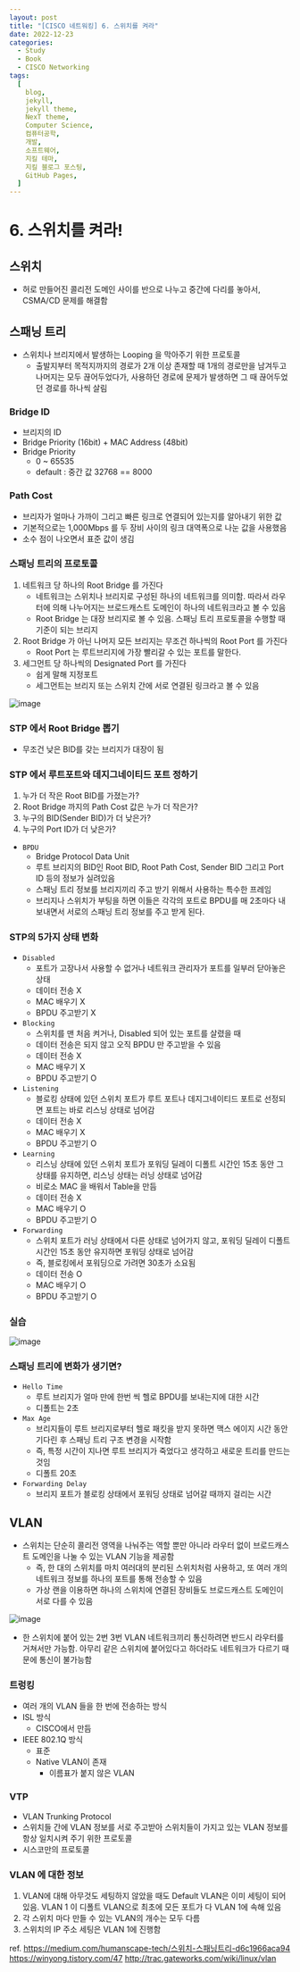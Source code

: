 ```yaml
---
layout: post
title: "[CISCO 네트워킹] 6. 스위치를 켜라"
date: 2022-12-23
categories:
  - Study
  - Book
  - CISCO Networking
tags:
  [
    blog,
    jekyll,
    jekyll theme,
    NexT theme,
    Computer Science,
    컴퓨터공학,
    개발,
    소프트웨어,
    지킬 테마,
    지킬 블로그 포스팅,
    GitHub Pages,
  ]
---
```

# 6. 스위치를 켜라!

## 스위치

- 허로 만들어진 콜리전 도메인 사이를 반으로 나누고 중간에 다리를 놓아서, CSMA/CD 문제를 해결함

## 스패닝 트리

- 스위치나 브리지에서 발생하는 Looping 을 막아주기 위한 프로토콜
    - 출발지부터 목적지까지의 경로가 2개 이상 존재할 때 1개의 경로만을 남겨두고 나머지는 모두 끊어두었다가, 사용하던 경로에 문제가 발생하면 그 때 끊어두었던 경로를 하나씩 살림

### Bridge ID

- 브리지의 ID
- Bridge Priority (16bit) + MAC Address (48bit)
- Bridge Priority
    - 0 ~ 65535
    - default : 중간 값 32768 == 8000

### Path Cost

- 브리자가 얼마나 가까이 그리고 빠른 링크로 연결되어 있는지를 알아내기 위한 값
- 기본적으로는 1,000Mbps 를 두 장비 사이의 링크 대역폭으로 나눈 값을 사용했음
- 소수 점이 나오면서 표준 값이 생김

### 스패닝 트리의 프로토콜

1. 네트워크 당 하나의 Root Bridge 를 가진다
    - 네트워크는 스위치나 브리지로 구성된 하나의 네트워크를 의미함. 따라서 라우터에 의해 나누어지는 브로드캐스트 도메인이 하나의 네트워크라고 볼 수 있음
    - Root Bridge 는 대장 브리지로 볼 수 있음. 스패닝 트리 프로토콜을 수행할 때 기준이 되는 브리지
2. Root Bridge 가 아닌 나머지 모든 브리지는 무조건 하나씩의 Root Port 를 가진다
    - Root Port 는 루트브리지에 가장 빨리갈 수 있는 포트를 말한다.
3. 세그먼트 당 하나씩의 Designated Port 를 가진다
    - 쉽게 말해 지정포트
    - 세그먼트는 브리지 또는 스위치 간에 서로 연결된 링크라고 볼 수 있음

![image](https://user-images.githubusercontent.com/37402136/209356716-c744fd3d-f51d-40a0-85a2-2df6a16e681e.png)

### STP 에서 Root Bridge 뽑기

- 무조건 낮은 BID를 갖는 브리지가 대장이 됨

### STP 에서 루트포트와 데지그네이티드 포트 정하기

1. 누가 더 작은 Root BID를 가졌는가?
2. Root Bridge 까지의 Path Cost 값은 누가 더 작은가?
3. 누구의 BID(Sender BID)가 더 낮은가?
4. 누구의 Port ID가 더 낮은가?
- `BPDU`
    - Bridge Protocol Data Unit
    - 루트 브리지의 BID인 Root BID, Root Path Cost, Sender BID 그리고 Port ID 등의 정보가 실려있음
    - 스패닝 트리 정보를 브리지끼리 주고 받기 위해서 사용하는 특수한 프레임
    - 브리지나 스위치가 부팅을 하면 이들은 각각의 포트로 BPDU를 매 2초마다 내보내면서 서로의 스패닝  트리 정보를 주고 받게 된다.

### STP의 5가지 상태 변화

- `Disabled`
    - 포트가 고장나서 사용할 수 없거나 네트워크 관리자가 포트를 일부러 닫아놓은 상태
    - 데이터 전송 X
    - MAC 배우기 X
    - BPDU 주고받기 X
- `Blocking`
    - 스위치를 맨 처음 켜거나, Disabled 되어 있는 포트를 살렸을 때
    - 데이터 전송은 되지 않고 오직 BPDU 만 주고받을 수 있음
    - 데이터 전송 X
    - MAC 배우기 X
    - BPDU 주고받기 O
- `Listening`
    - 블로킹 상태에 있던 스위치 포트가 루트 포트나 데지그네이티드 포트로 선정되면 포트는 바로 리스닝 상태로 넘어감
    - 데이터 전송 X
    - MAC 배우기 X
    - BPDU 주고받기 O
- `Learning`
    - 리스닝 상태에 있던 스위치 포트가 포워딩 딜레이 디폴트 시간인 15초 동안 그 상태를 유지하면, 리스닝 상태는 러닝 상태로 넘어감
    - 비로소 MAC 을 배워서 Table을 만듬
    - 데이터 전송 X
    - MAC 배우기 O
    - BPDU 주고받기 O
- `Forwarding`
    - 스위치 포트가 러닝 상태에서 다른 상태로 넘어가지 않고, 포워딩 딜레이 디폴트 시간인 15초 동안 유지하면 포워딩 상태로 넘어감
    - 즉, 블로킹에서 포워딩으로 가려면 30초가 소요됨
    - 데이터 전송 O
    - MAC 배우기 O
    - BPDU 주고받기 O

### 실습

![image](https://user-images.githubusercontent.com/37402136/209356740-6365610f-ab99-440f-b325-00aa6d44d293.png)

### 스패닝 트리에 변화가 생기면?

- `Hello Time`
    - 루트 브리지가 얼마 만에 한번 씩 헬로 BPDU를 보내는지에 대한 시간
    - 디폴트는 2초
- `Max Age`
    - 브리지들이 루트 브리지로부터 헬로 패킷을 받지 못하면 맥스 에이지 시간 동안 기다린 후 스패닝 트리 구조 변경을 시작함
    - 즉, 특정 시간이 지나면 루트 브리지가 죽었다고 생각하고 새로운 트리를 만드는 것임
    - 디폴트 20초
- `Forwarding Delay`
    - 브리지 포트가 블로킹 상태에서 포워딩 상태로 넘어갈 때까지 걸리는 시간

## VLAN

- 스위치는 단순히 콜리전 영역을 나눠주는 역할 뿐만 아니라 라우터 없이 브로드캐스트 도메인을 나눌 수 있는 VLAN 기능을 제공함
    - 즉, 한 대의 스위치를 마치 여러대의 분리된 스위치처럼 사용하고, 또 여러 개의 네트워크 정보를 하나의 포트를 통해 전송할 수 있음
    - 가상 랜을 이용하면 하나의 스위치에 연결된 장비들도 브로드캐스트 도메인이 서로 다를 수 있음

![image](https://user-images.githubusercontent.com/37402136/209356756-4ef98a26-832c-434d-afdc-9b1b351c7750.png)

- 한 스위치에 붙어 있는 2번 3번 VLAN 네트워크끼리 통신하려면 반드시 라우터를 거쳐서만 가능함. 아무리 같은 스위치에 붙어있다고 하더라도 네트워크가 다르기 때문에 통신이 불가능함

### 트렁킹

- 여러 개의 VLAN 들을 한 번에 전송하는 방식
- ISL 방식
    - CISCO에서 만듬
- IEEE 802.1Q 방식
    - 표준
    - Native VLAN이 존재
        - 이름표가 붙지 않은 VLAN

### VTP

- VLAN Trunking Protocol
- 스위치들 간에 VLAN 정보를 서로 주고받아 스위치들이 가지고 있는 VLAN 정보를 항상 일치시켜 주기 위한 프로토콜
- 시스코만의 프로토콜

### VLAN 에 대한 정보

1. VLAN에 대해 아무것도 세팅하지 않았을 때도 Default VLAN은 이미 세팅이 되어 있음. VLAN 1 이 디폴트 VLAN으로 최초에 모든 포트가 다 VLAN 1에 속해 있음 
2. 각 스위치 마다 만들 수 있는 VLAN의 개수는 모두 다름
3. 스위치의 IP 주소 세팅은 VLAN 1에 진행함

ref. 
https://medium.com/humanscape-tech/스위치-스패닝트리-d6c1966aca94
https://winyong.tistory.com/47
http://trac.gateworks.com/wiki/linux/vlan